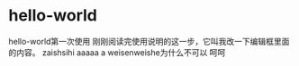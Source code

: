 # hello-world
hello-world第一次使用
刚刚阅读完使用说明的这一步，它叫我改一下编辑框里面的内容。
zaishsihi
aaaaa
a
weisenweishe为什么不可以
呵呵
